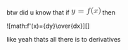 btw did u know that if ![math:y=f(x)][] then

![math:f'(x)={dy}\over{dx}][]

like yeah thats all there is to derivatives

[math:y=f(x)]: images/math/7c1c9491ba7c6e8d6d2cfa82e39b22ca.gif
[math:f'(x)=\over{dy}{dx}]: images/math/a101043c5fc6c8c937c08f6d80eab559.gif
[math:f'(x)=\over{dy}{dx}]: images/math/a101043c5fc6c8c937c08f6d80eab559.gif
